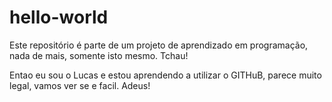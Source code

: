 # hello-world
Este repositório é parte de um projeto de aprendizado em programação, nada de mais, somente isto mesmo. Tchau!

Entao eu sou o Lucas e estou aprendendo a utilizar o GITHuB, parece muito legal, vamos ver se e facil. Adeus!
